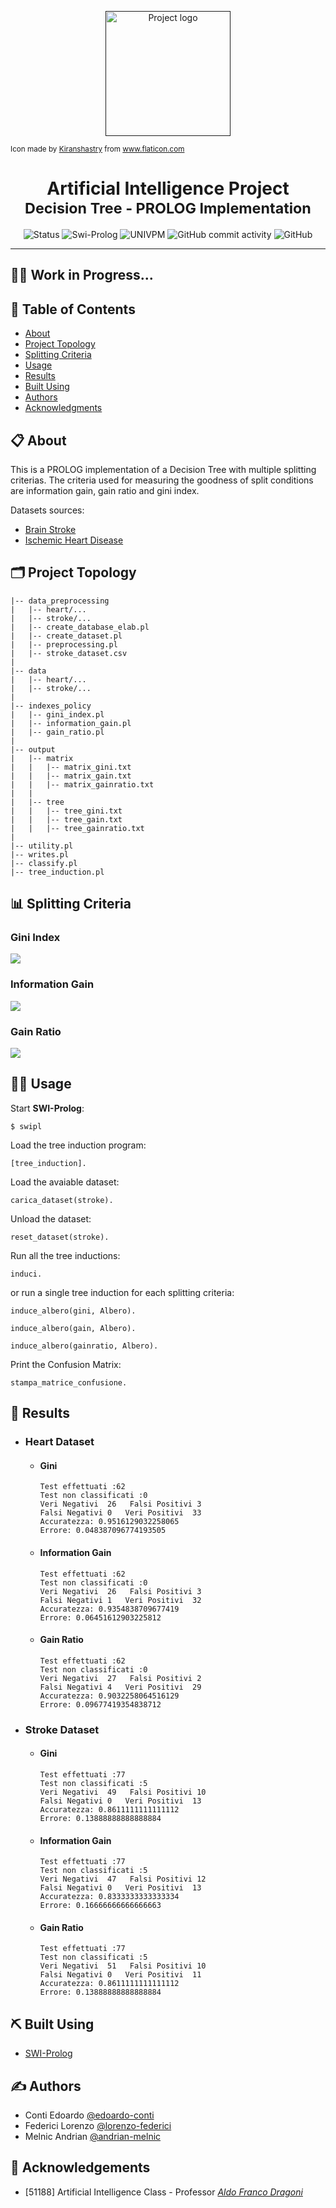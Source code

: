 <p align="center">
  <a href="" rel="noopener">
  <img width=200px height=200px src="https://i.imgur.com/yINaKw4.png" alt="Project logo"></a>
  <div><sub>Icon made by <a href="https://www.flaticon.com/authors/kiranshastry" title="Kiranshastry">Kiranshastry</a> from <a href="https://www.flaticon.com/" title="Flaticon">www.flaticon.com</a></sub></div>
</p>

<h1 align="center">Artificial Intelligence Project</br><sub>Decision Tree - PROLOG Implementation</sub></h1>

<div align="center">

![Status](https://img.shields.io/badge/status-active-success.svg)
![Swi-Prolog](https://img.shields.io/badge/environment-SWI--Prolog-orange)
![UNIVPM](https://img.shields.io/badge/organization-UNIVPM-red)
![GitHub commit activity](https://img.shields.io/github/commit-activity/m/SasageyoOrg/ia-decision-tree)
![GitHub](https://img.shields.io/github/license/SasageyoOrg/ia-decision-tree?color=blue)

</div>

---

## 👷‍♂️ Work in Progress... <a name = "wip"></a>

## 📝 Table of Contents
- [About](#about)
- [Project Topology](#project-topology)
- [Splitting Criteria](#splitting-criteria)
- [Usage](#usage)
- [Results](#results)
- [Built Using](#built_using)
- [Authors](#authors)
- [Acknowledgments](#acknowledgement)

## 📋 About <a name = "about"></a>

This is a PROLOG implementation of a Decision Tree with multiple splitting criterias. The criteria used for measuring the goodness of split conditions are information gain, gain ratio and gini index.

Datasets sources:
- <a href="https://www.kaggle.com/fedesoriano/stroke-prediction-dataset">Brain Stroke</a>
- <a href="https://www.kaggle.com/johnsmith88/heart-disease-dataset">Ischemic Heart Disease</a>

## 🗂 Project Topology <a name="project-topology"></a>
```
|-- data_preprocessing
|   |-- heart/...
|   |-- stroke/...
|   |-- create_database_elab.pl
|   |-- create_dataset.pl
|   |-- preprocessing.pl
|   |-- stroke_dataset.csv
|
|-- data
|   |-- heart/...
|   |-- stroke/...
|   
|-- indexes_policy
|   |-- gini_index.pl
|   |-- information_gain.pl
|   |-- gain_ratio.pl
|
|-- output
|   |-- matrix
|   |   |-- matrix_gini.txt
|   |   |-- matrix_gain.txt
|   |   |-- matrix_gainratio.txt
|   |   
|   |-- tree
|   |   |-- tree_gini.txt
|   |   |-- tree_gain.txt
|   |   |-- tree_gainratio.txt
|   
|-- utility.pl
|-- writes.pl
|-- classify.pl
|-- tree_induction.pl
```

## 📊 Splitting Criteria <a name="splitting-criteria"></a>

### Gini Index
<img src="https://latex.codecogs.com/gif.latex?Gini(A)&space;=&space;\sum_{v}P(v)\sum_{i&space;\neq&space;j}P(i|v)P(j|v)" />

### Information Gain
<img src="https://latex.codecogs.com/gif.latex?Gain(A)&space;=&space;B\left(\frac{p}{p&plus;n}\right)&space;-&space;\sum_{k=1}^{d}P(TS_k)B(TS_k)!" />

### Gain Ratio
<img src="https://latex.codecogs.com/gif.latex?GainRatio(A)&space;=&space;\frac{Gain(A)}{&space;-&space;\sum_{v_{A}}P(v_{A})\log_2P(v_{A})}" />

## 👩‍💻 Usage <a name="usage"></a>
Start <b>SWI-Prolog</b>: 
```
$ swipl
```
Load the tree induction program:
```
[tree_induction].
```
Load the avaiable dataset:
```
carica_dataset(stroke).
```
Unload the dataset:
```
reset_dataset(stroke).
```
Run all the tree inductions:
```
induci.
```
or run a single tree induction for each splitting criteria:
```
induce_albero(gini, Albero).
```
```
induce_albero(gain, Albero).
```
```
induce_albero(gainratio, Albero).
```
Print the Confusion Matrix:
```
stampa_matrice_confusione.
```

## 🔖 Results <a name = "results"></a>

- ### Heart Dataset
  - #### Gini
    ```
    Test effettuati :62
    Test non classificati :0
    Veri Negativi  26   Falsi Positivi 3
    Falsi Negativi 0   Veri Positivi  33
    Accuratezza: 0.9516129032258065
    Errore: 0.048387096774193505
    ```
  - #### Information Gain
    ```
    Test effettuati :62
    Test non classificati :0
    Veri Negativi  26   Falsi Positivi 3
    Falsi Negativi 1   Veri Positivi  32
    Accuratezza: 0.9354838709677419
    Errore: 0.06451612903225812
    ```
  - #### Gain Ratio
    ```
    Test effettuati :62
    Test non classificati :0
    Veri Negativi  27   Falsi Positivi 2
    Falsi Negativi 4   Veri Positivi  29
    Accuratezza: 0.9032258064516129
    Errore: 0.09677419354838712
    ```

- ### Stroke Dataset
  - #### Gini
    ```
    Test effettuati :77
    Test non classificati :5
    Veri Negativi  49   Falsi Positivi 10
    Falsi Negativi 0   Veri Positivi  13
    Accuratezza: 0.8611111111111112
    Errore: 0.13888888888888884
    ```
  - #### Information Gain
    ```
    Test effettuati :77
    Test non classificati :5
    Veri Negativi  47   Falsi Positivi 12
    Falsi Negativi 0   Veri Positivi  13
    Accuratezza: 0.8333333333333334
    Errore: 0.16666666666666663
    ```
  - #### Gain Ratio
    ```
    Test effettuati :77
    Test non classificati :5
    Veri Negativi  51   Falsi Positivi 10
    Falsi Negativi 0   Veri Positivi  11
    Accuratezza: 0.8611111111111112
    Errore: 0.13888888888888884
    ```

## ⛏️ Built Using <a name = "built_using"></a>

- [SWI-Prolog](https://www.swi-prolog.org/)

## ✍️ Authors <a name = "authors"></a>

- Conti Edoardo [@edoardo-conti](https://github.com/edoardo-conti)
- Federici Lorenzo [@lorenzo-federici](https://github.com/lorenzo-federici)
- Melnic Andrian [@andrian-melnic](https://github.com/andrian-melnic)

## 🎉 Acknowledgements <a name = "acknowledgement"></a>

- [51188] Artificial Intelligence Class - Professor <a href="https://www.dii.univpm.it/aldo.franco.dragoni"><i>Aldo Franco Dragoni</i></a>
